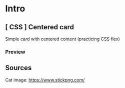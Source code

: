 # Intro 
## [ CSS ] Centered card
Simple card with centered content (practicing CSS flex)  

### Preview 


## Sources 
Cat image: https://www.stickpng.com/ 
